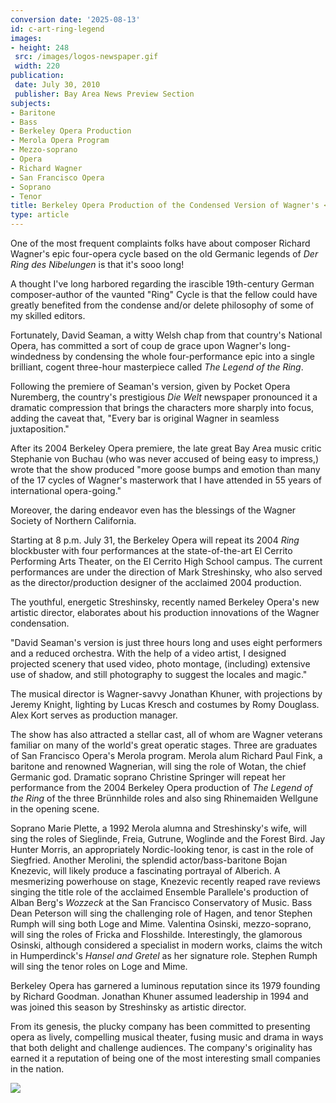 ```yaml
---
conversion date: '2025-08-13'
id: c-art-ring-legend
images:
- height: 248
 src: /images/logos-newspaper.gif
 width: 220
publication:
 date: July 30, 2010
 publisher: Bay Area News Preview Section
subjects:
- Baritone
- Bass
- Berkeley Opera Production
- Merola Opera Program
- Mezzo-soprano
- Opera
- Richard Wagner
- San Francisco Opera
- Soprano
- Tenor
title: Berkeley Opera Production of the Condensed Version of Wagner's <i>Der Ring des Nibelungen</i>
type: article
---
```



One of the most frequent complaints folks have about composer Richard Wagner's epic four-opera cycle based on the old Germanic legends of *Der Ring des Nibelungen* is that it's sooo long!

A thought I've long harbored regarding the irascible 19th-century German composer-author of the vaunted "Ring" Cycle is that the fellow could have greatly benefited from the condense and/or delete philosophy of some of my skilled editors.

Fortunately, David Seaman, a witty Welsh chap from that country's National Opera, has committed a sort of coup de grace upon Wagner's long-windedness by condensing the whole four-performance epic into a single brilliant, cogent three-hour masterpiece called *The Legend of the Ring*.

Following the premiere of Seaman's version, given by Pocket Opera Nuremberg, the country's prestigious *Die Welt* newspaper pronounced it a dramatic compression that brings the characters more sharply into focus, adding the caveat that, "Every bar is original Wagner in seamless juxtaposition."

After its 2004 Berkeley Opera premiere, the late great Bay Area music critic Stephanie von Buchau (who was never accused of being easy to impress,) wrote that the show produced "more goose bumps and emotion than many of the 17 cycles of Wagner's masterwork that I have attended in 55 years of international opera-going."

Moreover, the daring endeavor even has the blessings of the Wagner Society of Northern California.

Starting at 8 p.m. July 31, the Berkeley Opera will repeat its 2004 *Ring* blockbuster with four performances at the state-of-the-art El Cerrito Performing Arts Theater, on the El Cerrito High School campus. The current performances are under the direction of Mark Streshinsky, who also served as the director/production designer of the acclaimed 2004 production.

The youthful, energetic Streshinsky, recently named Berkeley Opera's new artistic director, elaborates about his production innovations of the Wagner condensation.

"David Seaman's version is just three hours long and uses eight performers and a reduced orchestra. With the help of a video artist, I designed projected scenery that used video, photo montage, (including) extensive use of shadow, and still photography to suggest the locales and magic."

The musical director is Wagner-savvy Jonathan Khuner, with projections by Jeremy Knight, lighting by Lucas Kresch and costumes by Romy Douglass. Alex Kort serves as production manager.

The show has also attracted a stellar cast, all of whom are Wagner veterans familiar on many of the world's great operatic stages. Three are graduates of San Francisco Opera's Merola program. Merola alum Richard Paul Fink, a baritone and renowned Wagnerian, will sing the role of Wotan, the chief Germanic god. Dramatic soprano Christine Springer will repeat her performance from the 2004 Berkeley Opera production of *The Legend of the Ring* of the three Brünnhilde roles and also sing Rhinemaiden Wellgune in the opening scene.

Soprano Marie Plette, a 1992 Merola alumna and Streshinsky's wife, will sing the roles of Sieglinde, Freia, Gutrune, Woglinde and the Forest Bird. Jay Hunter Morris, an appropriately Nordic-looking tenor, is cast in the role of Siegfried. Another Merolini, the splendid actor/bass-baritone Bojan Knezevic, will likely produce a fascinating portrayal of Alberich. A mesmerizing powerhouse on stage, Knezevic recently reaped rave reviews singing the title role of the acclaimed Ensemble Parallele's production of Alban Berg's *Wozzeck* at the San Francisco Conservatory of Music. Bass Dean Peterson will sing the challenging role of Hagen, and tenor Stephen Rumph will sing both Loge and Mime. Valentina Osinski, mezzo-soprano, will sing the roles of Fricka and Flosshilde. Interestingly, the glamorous Osinski, although considered a specialist in modern works, claims the witch in Humperdinck's *Hansel and Gretel* as her signature role. Stephen Rumph will sing the tenor roles on Loge and Mime.

Berkeley Opera has garnered a luminous reputation since its 1979 founding by Richard Goodman. Jonathan Khuner assumed leadership in 1994 and was joined this season by Streshinsky as artistic director.

From its genesis, the plucky company has been committed to presenting opera as lively, compelling musical theater, fusing music and drama in ways that both delight and challenge audiences. The company's originality has earned it a reputation of being one of the most interesting small companies in the nation.

![](/images/logos-newspaper.gif)
